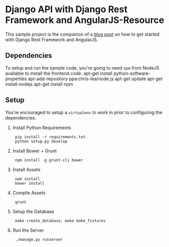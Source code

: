 # Django API with Django Rest Framework and AngularJS-Resource

This sample project is the companion of a [blog post](http://kevinastone.github.io/getting-started-with-django-rest-framework-and-angularjs.html) on how to get started with Django Rest Framework and AngularJS.

## Dependencies

To setup and run the sample code, you're going to need `npm` from NodeJS available to install the frontend code.
    apt-get install python-software-properties
	apt-add-repository ppa:chris-lea/node.js
	apt-get update
	apt-get install nodejs
	apt-get install npm

## Setup

You're encouraged to setup a `virtualenv` to work in prior to configuring the dependencies.

1. Install Python Requirements

        pip install -r requirements.txt
        python setup.py develop

2. Install Bower + Grunt

		npm install -g grunt-cli bower

3. Install Assets

        npm install
        bower install

4. Compile Assets

        grunt

5. Setup the Database

        make create_database; make make_fixtures

6. Run the Server

        ./manage.py runserver

